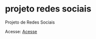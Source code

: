 # projeto redes sociais
 Projeto de Redes Sociais

Acesse: <a href="https://orodolfoso.github.io/projeto-redes-sociais/">Acesse</a>
